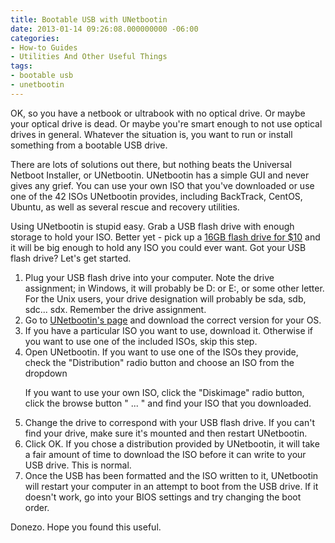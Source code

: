 ```yaml
---
title: Bootable USB with UNetbootin
date: 2013-01-14 09:26:08.000000000 -06:00
categories:
- How-to Guides
- Utilities And Other Useful Things
tags:
- bootable usb
- unetbootin
---
```

<p>OK, so you have a netbook or ultrabook with no optical drive. Or maybe your optical drive is dead. Or maybe you're smart enough to not use optical drives in general. Whatever the situation is, you want to run or install something from a bootable USB drive.</p>
<p>There are lots of solutions out there, but nothing beats the Universal Netboot Installer, or UNetbootin. UNetbootin has a simple GUI and never gives any grief. You can use your own ISO that you've downloaded or use one of the 42 ISOs UNetbootin provides, including BackTrack, CentOS, Ubuntu, as well as several rescue and recovery utilities.</p>
<p>Using UNetbootin is stupid easy. Grab a USB flash drive with enough storage to hold your ISO. Better yet - pick up a <a href="http://www.amazon.com/gp/product/B004TS1J1I/ref=as_li_ss_tl?ie=UTF8&tag=alexdgloverwo-20&linkCode=as2&camp=1789&creative=390957&creativeASIN=B004TS1J1I" target="_blank">16GB flash drive for $10</a> and it will be big enough to hold any ISO you could ever want. Got your USB flash drive? Let's get started.</p>
<ol>
<li><span style="line-height:13px;">Plug your USB flash drive into your computer. Note the drive assignment; in Windows, it will probably be D: or E:, or some other letter. For the Unix users, your drive designation will probably be sda, sdb, sdc... sdx. Remember the drive assignment.</span></li>
<li>Go to <a href="http://unetbootin.sourceforge.net/" target="_blank">UNetbootin's page</a> and download the correct version for your OS.</li>
<li>If you have a particular ISO you want to use, download it. Otherwise if you want to use one of the included ISOs, skip this step.</li>
<li>Open UNetbootin. If you want to use one of the ISOs they provide, check the "Distribution" radio button and choose an ISO from the dropdown
<p>If you want to use your own ISO, click the "Diskimage" radio button, click the browse button " ... " and find your ISO that you downloaded.</p>
</li>
<li>Change the drive to correspond with your USB flash drive. If you can't find your drive, make sure it's mounted and then restart UNetbootin.</li>
<li>Click OK. If you chose a distribution provided by UNetbootin, it will take a fair amount of time to download the ISO before it can write to your USB drive. This is normal.</li>
<li>Once the USB has been formatted and the ISO written to it, UNetbootin will restart your computer in an attempt to boot from the USB drive. If it doesn't work, go into your BIOS settings and try changing the boot order.</li>
</ol>
<p>Donezo. Hope you found this useful.</p>
